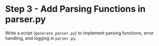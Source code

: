 # Step 3 - Add Parsing Functions in parser.py

Write a script (`generate_parser.py`) to implement parsing functions, error handling, and logging in `parser.py`.